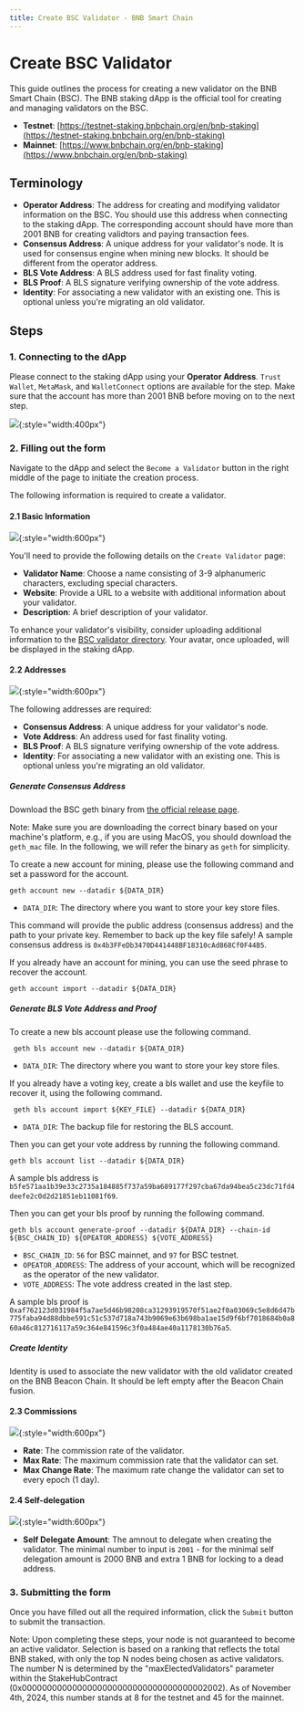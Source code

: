 ```yaml
---
title: Create BSC Validator - BNB Smart Chain
---
```


# Create BSC Validator

This guide outlines the process for creating a new validator on the BNB Smart Chain (BSC).
The BNB staking dApp is the official tool for creating and managing validators on the BSC.

- **Testnet**: [https://testnet-staking.bnbchain.org/en/bnb-staking](https://testnet-staking.bnbchain.org/en/bnb-staking)
- **Mainnet**: [https://www.bnbchain.org/en/bnb-staking](https://www.bnbchain.org/en/bnb-staking)

## Terminology

- **Operator Address**: The address for creating and modifying validator information on the BSC. You should use this
  address when connecting to the staking dApp. The corresponding account should have more than 2001 BNB for creating
  validtors and paying transaction fees.
- **Consensus Address**: A unique address for your validator's node. It is used for consensus engine when mining new
  blocks. It should be different from the operator address.
- **BLS Vote Address**: A BLS address used for fast finality voting.
- **BLS Proof**: A BLS signature verifying ownership of the vote address.
- **Identity**: For associating a new validator with an existing one. This is optional unless you're migrating an old validator.

## Steps

### 1. Connecting to the dApp

Please connect to the staking dApp using your **Operator Address**. `Trust Wallet`, `MetaMask`, and `WalletConnect`
options are available for the step. Make sure that the account has more than 2001 BNB before moving on to the next step.

![](../img/validator/create-validator0.png){:style="width:400px"}

### 2. Filling out the form

Navigate to the dApp and select the `Become a Validator` button in the right middle of the page
to initiate the creation process.

The following information is required to create a validator.

#### 2.1 Basic Information

![](../img/validator/create-validator1.png){:style="width:600px"}

You'll need to provide the following details on the `Create Validator` page:

- **Validator Name**: Choose a name consisting of 3-9 alphanumeric characters, excluding special characters.
- **Website**: Provide a URL to a website with additional information about your validator.
- **Description**: A brief description of your validator.

To enhance your validator's visibility, consider uploading additional information to
the [BSC validator directory](https://github.com/bnb-chain/bsc-validator-directory). Your avatar, once uploaded, will be
displayed in the staking dApp.

#### 2.2 Addresses

![](../img/validator/create-validator2.png){:style="width:600px"}

The following addresses are required:

- **Consensus Address**: A unique address for your validator's node.
- **Vote Address**: An address used for fast finality voting.
- **BLS Proof**: A BLS signature verifying ownership of the vote address.
- **Identity**: For associating a new validator with an existing one. This is optional unless you're migrating an old validator.

##### Generate Consensus Address

Download the BSC geth binary from [the official release page](https://github.com/bnb-chain/bsc/releases/).

Note: Make sure you are downloading the correct binary based on your machine's platform, e.g., if you are using MacOS,
you should download the `geth_mac` file. In the following, we will refer the binary as `geth` for simplicity.

To create a new account for mining, please use the following command and set a password for the account.

```shell
geth account new --datadir ${DATA_DIR}
```

- `DATA_DIR`: The directory where you want to store your key store files.

This command will provide the public address (consensus address) and the path to your private key. Remember to back up the key file safely!
A sample consensus address is `0x4b3FFeDb3470D441448BF18310cAd868Cf0F44B5`.

If you already have an account for mining, you can use the seed phrase to recover the account.

```shell
geth account import --datadir ${DATA_DIR}
```

##### Generate BLS Vote Address and Proof

To create a new bls account please use the following command.

```shell
 geth bls account new --datadir ${DATA_DIR}
```

- `DATA_DIR`: The directory where you want to store your key store files.

If you already have a voting key, create a bls wallet and use the keyfile to recover it, using the following command.

```shell
 geth bls account import ${KEY_FILE} --datadir ${DATA_DIR}
```

- `DATA_DIR`: The backup file for restoring the BLS account.

Then you can get your vote address by running the following command.

```shell
geth bls account list --datadir ${DATA_DIR}
```

A sample bls address is `b5fe571aa1b39e33c2735a184885f737a59ba689177f297cba67da94bea5c23dc71fd4deefe2c0d2d21851eb11081f69`.

Then you can get your bls proof by running the following command.

```shell
geth bls account generate-proof --datadir ${DATA_DIR} --chain-id ${BSC_CHAIN_ID} ${OPEATOR_ADDRESS} ${VOTE_ADDRESS}
```

- `BSC_CHAIN_ID`: `56` for BSC mainnet, and `97` for BSC testnet.
- `OPEATOR_ADDRESS`: The address of your account, which will be recognized as the operator of the new validator.
- `VOTE_ADDRESS`: The vote address created in the last step.

A sample bls proof is `0xaf762123d031984f5a7ae5d46b98208ca31293919570f51ae2f0a03069c5e8d6d47b775faba94d88dbbe591c51c537d718a743b9069e63b698ba1ae15d9f6bf7018684b0a860a46c812716117a59c364e841596c3f0a484ae40a1178130b76a5`.

##### Create Identity

Identity is used to associate the new validator with the old validator created on the BNB Beacon Chain. It should be left empty after the Beacon Chain fusion.

#### 2.3 Commissions

![](../img/validator/create-validator3.png){:style="width:600px"}

- **Rate**: The commission rate of the validator.
- **Max Rate**: The maximum commission rate that the validator can set.
- **Max Change Rate**: The maximum rate change the validator can set to every epoch (1 day).

#### 2.4 Self-delegation

![](../img/validator/create-validator4.png){:style="width:600px"}

- **Self Delegate Amount**: The amnout to delegate when creating the validator. The minimal number to input is `2001` -
  for the minimal self delegation amount is 2000 BNB and extra 1 BNB for locking to a dead address.

### 3. Submitting the form

Once you have filled out all the required information, click the `Submit` button to submit the transaction.

Note: Upon completing these steps, your node is not guaranteed to become an active validator. Selection is based on a ranking that reflects the total BNB staked, with only the top N nodes being chosen as active validators. The number N is determined by the "maxElectedValidators" parameter within the StakeHubContract (0x0000000000000000000000000000000000002002). As of November 4th, 2024, this number stands at 8 for the testnet and 45 for the mainnet.
